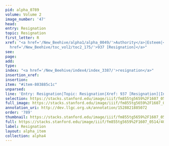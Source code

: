 ```yaml
---
pid: alpha_0789
volume: Volume 2
image_number: '47'
head: 
entry: Resignation
topic: Resignation
first_letter: R
xref: "<a href='/New_Beehive/alpha1/alpha_0049/'>Authority</a>|Esteem|<a href='/New_Beehive/alpha4/alpha_0783/'>Renown</a>|<a
  href='/New_Beehive/toc_vol2/toc2_175/'>937 [Resignation]</a>"
see: 
page: 
add: 
type: 
index: "<a href='/New_Beehive/index4/index_3387/'>resignation</a>"
insertion_xref: 
insertion: 
item: "#item-803885c1c"
unparsed: 
line: 'Entry: Resignation|Topic: Resignation|Xref: 937 [Resignation]|Index: resignation|#item-803885c1c'
selection: https://stacks.stanford.edu/image/iiif/fm855tg5659%2F1607_0514/404,3496,2931,488/full/0/default.jpg
full_image: https://stacks.stanford.edu/image/iiif/fm855tg5659%2F1607_0514/full/full/0/default.jpg
annotation_uri: http://dev.llgc.org.uk/annotation/1528821885072
order: '789'
thumbnail: https://stacks.stanford.edu/image/iiif/fm855tg5659%2F1607_0514/404,3496,600,180/250,/0/default.jpg
full: https://stacks.stanford.edu/image/iiif/fm855tg5659%2F1607_0514/404,3496,2931,488/full/0/default.jpg
label: Resignation
layout: alpha_item
collection: alpha4
---
```

